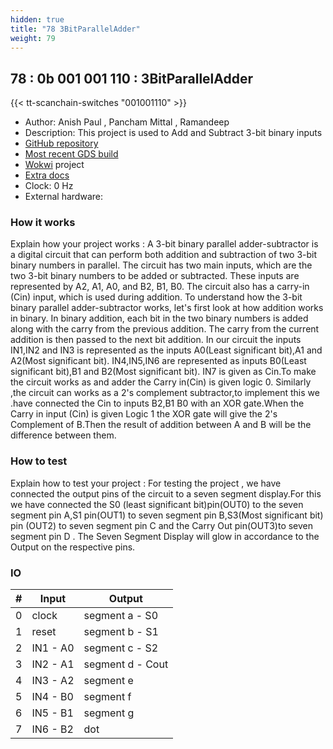 ```yaml
---
hidden: true
title: "78 3BitParallelAdder"
weight: 79
---
```


## 78 : 0b 001 001 110 : 3BitParallelAdder

{{< tt-scanchain-switches "001001110" >}}

* Author: Anish Paul , Pancham Mittal , Ramandeep 
* Description:  This project is used to Add and Subtract 3-bit binary inputs 
* [GitHub repository](https://github.com/Anishpaul04/tt03-submission-template)
* [Most recent GDS build](https://github.com/Anishpaul04/tt03-submission-template/actions/runs/4772565672)
* [Wokwi](https://wokwi.com/projects/362249236392794113) project
* [Extra docs]()
* Clock: 0 Hz
* External hardware: 



### How it works

Explain how your project works :  A 3-bit binary parallel adder-subtractor is a digital circuit that can perform both addition and subtraction of two 3-bit binary numbers in parallel. The circuit has two main inputs, which are the two 3-bit binary numbers to be added or subtracted. These inputs are represented by A2, A1, A0, and B2, B1, B0.  The circuit also has a carry-in (Cin) input, which is used during addition.  To understand how the 3-bit binary parallel adder-subtractor works, let's first look at how addition works in binary. In binary addition, each bit in the two  binary numbers is added along with the carry from the previous addition. The carry from the current addition is then passed to the next bit addition. In our circuit the inputs IN1,IN2 and IN3 is represented as the inputs A0(Least significant bit),A1 and A2(Most significant bit). IN4,IN5,IN6 are represented as inputs B0(Least significant bit),B1 and B2(Most significant bit). IN7 is given as Cin.To make the circuit works as and adder the Carry in(Cin) is given logic 0. Similarly ,the circuit can works as a 2's complement subtractor,to implement this we .have connected the Cin to inputs B2,B1 B0 with an XOR gate.When the Carry in  input (Cin) is given Logic 1 the XOR gate will give the 2's Complement of B.Then the result of addition between A and B will be the difference between them.


### How to test

Explain how to test your project : For testing the project , we have connected the output pins of the circuit to a seven segment display.For this we have connected the S0 (least significant bit)pin(OUT0) to the seven segment pin A,S1 pin(OUT1) to seven segment pin B,S3(Most significant bit) pin (OUT2) to seven segment pin C and the Carry Out pin(OUT3)to seven segment pin D . The Seven Segment Display will glow in accordance to the Output on the respective pins.


### IO

| # | Input        | Output       |
|---|--------------|--------------|
| 0 | clock  | segment a - S0 |
| 1 | reset  | segment b - S1 |
| 2 | IN1 - A0  | segment c - S2 |
| 3 | IN2 - A1  | segment d - Cout |
| 4 | IN3 - A2  | segment e |
| 5 | IN4 - B0  | segment f |
| 6 | IN5 - B1  | segment g |
| 7 | IN6 - B2  | dot |
